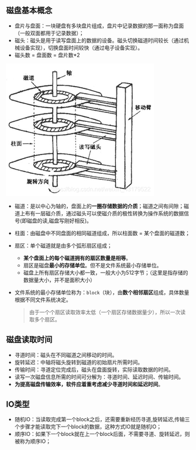 ## 磁盘基本概念

- 盘片与盘面：一块硬盘有多块盘片组成，盘片中记录数据的那一面称为盘面（一般双面都用于记录数据）；
- 磁头：磁头是用于读写盘面上的数据的设备。磁头切换磁道时间较长（通过机械设备实现），切换盘面时间较快（通过电子设备实现）。
- 磁头数 = 盘面数 = 盘片数*2

![在这里插入图片描述](img/watermark,type_ZmFuZ3poZW5naGVpdGk,shadow_10,text_aHR0cHM6Ly9ibG9nLmNzZG4ubmV0L3dlaXhpbl80MzE3OTUyMg==,size_16,color_FFFFFF,t_70.png)

- 磁道：是以中心为轴的，盘面上的**一圈存储数据的介质**；磁道之间有间隙；磁道上布有一层磁介质，通过磁头可以使磁介质的极性转换为操作系统的数据信号(即磁盘的读,磁盘写刚好相反)。

- 柱面：由磁盘中不同盘面的相同磁道组成，所以柱面数 = 某个盘面的磁道数；

- 扇区：单个磁道就是由多个弧形扇区组成；

  - **某个盘面上的每个磁道拥有的扇区数量是相等**。
  - 扇区是磁盘**最小的存储单位**。但不是文件系统最小存储单位。
  - 磁盘上所有扇区存储大小都一致，一般大小为512字节；（这里是指存储的数据量大小，并不是面积大小）

- 文件系统的最小存储单位称为：`block`（块），由**数个相邻扇区**组成，具体数量根据不同文件系统决定。

  > 由于一个个扇区读取效率太低（一个扇区存储数据量少），所以一次读取多个扇区。

## 磁盘读取时间

- 寻道时间：磁头在不同磁道之间移动的时间。
- 旋转延迟：中轴将磁头旋转到磁道的初始扇片所需时间。
- 传输时间：寻道定位完成后，磁头在盘面旋转，实际读取数据的时间。
- 读写一次磁盘信息所需的时间可分解为：寻道时间、延迟时间、传输时间。
- **为提高磁盘传输效率，软件应着重考虑减少寻道时间和延迟时间**。

## IO类型

- 随机IO：当读取完成第一个block之后，还需要重新经历寻道,旋转延迟,传输三个步骤才能读取完下一个block的数据，这种方式IO就是随机IO；
- 顺序IO：如果下一个block就在上一个block后面，不需要寻道、旋转延迟，则被称为顺序IO；